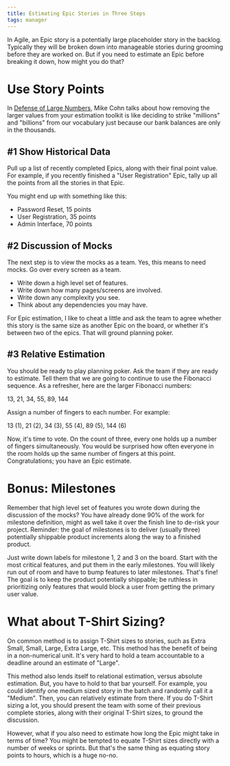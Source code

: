 ```yaml
---
title: Estimating Epic Stories in Three Steps
tags: manager
---
```


In Agile, an Epic story is a potentially large placeholder story in the backlog.
Typically they will be broken down into manageable stories during grooming
before they are worked on. But if you need to estimate an Epic before breaking
it down, how might you do that?


# Use Story Points

In [Defense of Large Numbers](https://www.mountaingoatsoftware.com/blog/in-defense-of-large-numbers),
Mike Cohn talks about how removing the larger values from your estimation
toolkit is like deciding to strike "millions" and "billions" from our vocabulary
just because our bank balances are only in the thousands.


## #1 Show Historical Data

Pull up a list of recently completed Epics, along with their final point value.
For example, if you recently finished a "User Registration" Epic, tally up all
the points from all the stories in that Epic.

You might end up with something like this:

- Password Reset, 15 points
- User Registration, 35 points
- Admin Interface, 70 points

## #2 Discussion of Mocks

The next step is to view the mocks as a team. Yes, this means to need mocks.
Go over every screen as a team.

- Write down a high level set of features.
- Write down how many pages/screens are involved.
- Write down any complexity you see.
- Think about any dependencies you may have.

For Epic estimation, I like to cheat a little and ask the team to agree whether
this story is the same size as another Epic on the board, or whether it's
between two of the epics. That will ground planning poker.

## #3 Relative Estimation

You should be ready to play planning poker. Ask the team if they are ready to
estimate. Tell them that we are going to continue to use the Fibonacci sequence.
As a refresher, here are the larger Fibonacci numbers:

13, 21, 34, 55, 89, 144

Assign a number of fingers to each number. For example:

13 (1), 21 (2), 34 (3), 55 (4), 89 (5), 144 (6)

Now, it's time to vote. On the count of three, every one holds up a number of
fingers simultaneously. You would be surprised how often everyone in the room
holds up the same number of fingers at this point. Congratulations; you have
an Epic estimate.


# Bonus: Milestones

Remember that high level set of features you wrote down during the discussion of
the mocks? You have already done 90% of the work for milestone definition, might
as well take it over the finish line to de-risk your project. Reminder: the goal
of milestones is to deliver (usually three) potentially shippable product
increments along the way to a finished product.

Just write down labels for milestone 1, 2 and 3 on the board. Start with
the most critical features, and put them in the early milestones. You will
likely run out of room and have to bump features to later milestones. That's
fine! The goal is to keep the product potentially shippable; be ruthless in
prioritizing only features that would block a user from getting the primary
user value.


# What about T-Shirt Sizing?

On common method is to assign T-Shirt sizes to stories, such as Extra Small,
Small, Large, Extra Large, etc. This method has the benefit of being in a
non-numerical unit. It's very hard to hold a team accountable to a deadline
around an estimate of "Large".

This method also lends itself to relational estimation, versus absolute
estimation. But, you have to hold to that bar yourself. For example, you could
identify one medium sized story in the batch and randomly call it a "Medium".
Then, you can relatively estimate from there. If you do T-Shirt sizing a lot,
you should present the team with some of their previous complete stories, along
with their original T-Shirt sizes, to ground the discussion.

However, what if you also need to estimate how long the Epic might take in terms
of time? You might be tempted to equate T-Shirt sizes directly with a number of
weeks or sprints. But that's the same thing as equating story points to hours,
which is a huge no-no.
